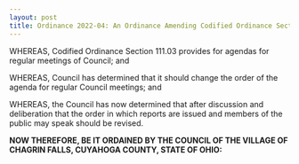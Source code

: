 ```yaml
---
layout: post
title: Ordinance 2022-04: An Ordinance Amending Codified Ordinance Section 111.03 By Amending The Agenda For Council Meetings
---
```


WHEREAS, Codified Ordinance Section 111.03 provides for agendas for regular meetings of Council; and

WHEREAS, Council has determined that it should change the order of the agenda for regular Council meetings; and

WHEREAS, the Council has now determined that after discussion and deliberation that the order in which reports are issued and members of the public may speak should be revised.

**NOW THEREFORE, BE IT ORDAINED BY THE COUNCIL OF THE VILLAGE OF CHAGRIN FALLS, CUYAHOGA COUNTY, STATE OF OHIO:**

